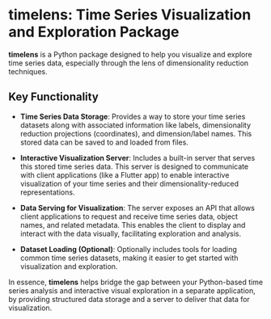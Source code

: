 # timelens: Time Series Visualization and Exploration Package

**timelens** is a Python package designed to help you visualize and explore time series data, especially through the lens of dimensionality reduction techniques.

## Key Functionality

- **Time Series Data Storage**: Provides a way to store your time series datasets along with associated information like labels, dimensionality reduction projections (coordinates), and dimension/label names. This stored data can be saved to and loaded from files.

- **Interactive Visualization Server**: Includes a built-in server that serves this stored time series data. This server is designed to communicate with client applications (like a Flutter app) to enable interactive visualization of your time series and their dimensionality-reduced representations.

- **Data Serving for Visualization**: The server exposes an API that allows client applications to request and receive time series data, object names, and related metadata. This enables the client to display and interact with the data visually, facilitating exploration and analysis.

- **Dataset Loading (Optional)**: Optionally includes tools for loading common time series datasets, making it easier to get started with visualization and exploration.

In essence, **timelens** helps bridge the gap between your Python-based time series analysis and interactive visual exploration in a separate application, by providing structured data storage and a server to deliver that data for visualization.
